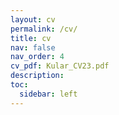 ```yaml
---
layout: cv
permalink: /cv/
title: cv
nav: false
nav_order: 4
cv_pdf: Kular_CV23.pdf
description:
toc:
  sidebar: left
---
```

